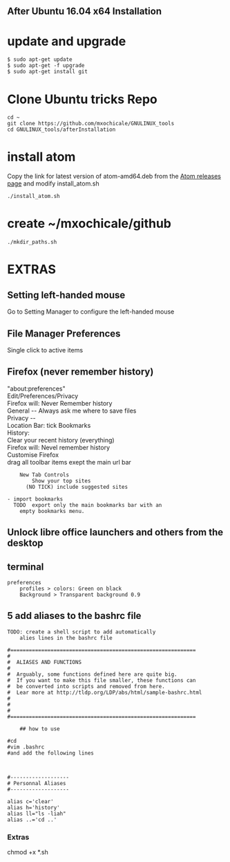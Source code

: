 After Ubuntu 16.04 x64 Installation
---



# update and upgrade


```
$ sudo apt-get update
$ sudo apt-get -f upgrade
$ sudo apt-get install git
```

# Clone Ubuntu tricks Repo

```
cd ~
git clone https://github.com/mxochicale/GNULINUX_tools
cd GNULINUX_tools/afterInstallation
```

# install atom

Copy the link for latest version of atom-amd64.deb from the [Atom releases page](https://github.com/atom/atom/releases) and modify install_atom.sh


```
./install_atom.sh
```


# create ~/mxochicale/github

```
./mkdir_paths.sh
```


# EXTRAS


## Setting left-handed mouse
  Go to Setting Manager to configure the left-handed mouse


## File Manager Preferences
  Single click to active items


## Firefox (never remember history) 
  "about:preferences"  
  Edit/Preferences/Privacy  
  Firefox will: Never Remember history  
	General -- Always ask me where to save files  
	Privacy --   
		Location Bar: tick Bookmarks   
		History:  
		Clear your recent history (everything)  
		Firefox will: Nevel remember history  
	Customise Firefox   
		drag all toolbar items exept the main url bar  
	
        New Tab Controls  
	        Show your top sites  
		  (NO TICK) include suggested sites  

	- import bookmarks   
	  TODO 	export only the main bookmarks bar with an  
		empty bookmarks menu.  



## Unlock  libre office launchers and others from the desktop

## terminal 
	preferences
		profiles > colors: Green on black
		Background > Transparent background 0.9


## 5 add aliases to the bashrc file 
	TODO: create a shell script to add automatically
		alies lines in the bashrc file

```
#============================================================
#
#  ALIASES AND FUNCTIONS
#
#  Arguably, some functions defined here are quite big.
#  If you want to make this file smaller, these functions can
#  be converted into scripts and removed from here.
#  Lear more at http://tldp.org/LDP/abs/html/sample-bashrc.html
#  
# 
#
#============================================================

	## how to use 

#cd
#vim .bashrc 
#and add the following lines



#-------------------
# Personnal Aliases
#-------------------

alias c='clear'
alias h='history'
alias ll="ls -liah"
alias ..='cd ..'
```




### Extras
chmod +x *.sh
